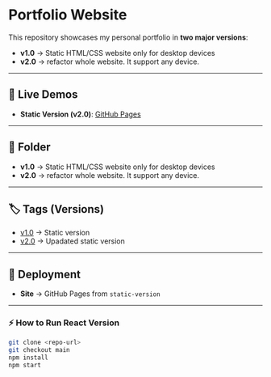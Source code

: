 <!-- @format -->

# Portfolio Website

This repository showcases my personal portfolio in **two major versions**:

- **v1.0** → Static HTML/CSS website only for desktop devices
- **v2.0** → refactor whole website. It support any device.

---

## 🔗 Live Demos

- **Static Version (v2.0)**: [GitHub Pages](https://your-username.github.io/portfolio-website)

---

## 📂 Folder

- **v1.0** → Static HTML/CSS website only for desktop devices
- **v2.0** → refactor whole website. It support any device.

---

## 🏷️ Tags (Versions)

- [v1.0](https://github.com/your-username/portfolio-website/releases/tag/v1.0) → Static version
- [v2.0](https://github.com/your-username/portfolio-website/releases/tag/v2.0) → Upadated static version

---

## 🚀 Deployment

- **Site** → GitHub Pages from `static-version`

---

### ⚡ How to Run React Version

```bash
git clone <repo-url>
git checkout main
npm install
npm start
```

